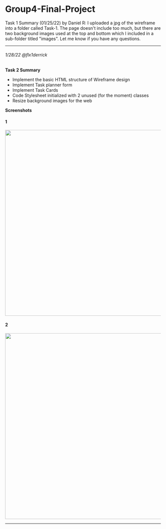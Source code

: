 # Group4-Final-Project

Task 1 Summary (01/25/22) by Daniel R:
I uploaded a jpg of the wireframe into a folder called Task-1. The page doesn't include too much, 
but there are two background images used at the top and bottom which I included in a sub-folder titled "images".
Let me know if you have any questions.
___
###### 1/28/22 @flx1derrick
**Task 2 Summary**  

- Implement the basic HTML structure of Wireframe design  
- Implement Task planner form  
- Implement Task Cards  
- Code Stylesheet initialized with 2 unused (for the moment) classes  
- Resize background images for the web  

**Screenshots**  

#### 1
<img src="https://user-images.githubusercontent.com/95151579/151500454-96cd0367-d56c-455f-98d0-6657d1a20cd3.png" width="600" />

#### 2
<img src="https://user-images.githubusercontent.com/95151579/151500456-4fee1ef1-548b-4b85-a02b-8f46199c789b.png" width="600" />

___




